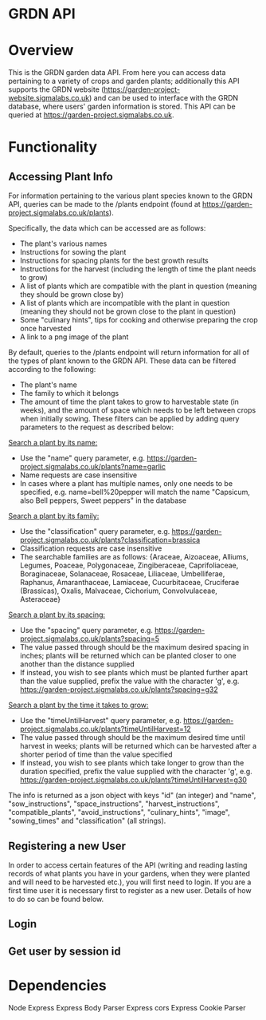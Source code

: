 # GRDN API

# Overview

This is the GRDN garden data API. From here you can access data pertaining to a variety of crops and garden plants; additionally this API supports the GRDN website (https://garden-project-website.sigmalabs.co.uk) and can be used to interface with the GRDN database, where users' garden information is stored. This API can be queried at https://garden-project.sigmalabs.co.uk.

# Functionality

## Accessing Plant Info

For information pertaining to the various plant species known to the GRDN API, queries can be made to the /plants endpoint (found at https://garden-project.sigmalabs.co.uk/plants).

Specifically, the data which can be accessed are as follows:

- The plant's various names
- Instructions for sowing the plant
- Instructions for spacing plants for the best growth results
- Instructions for the harvest (including the length of time the plant needs to grow)
- A list of plants which are compatible with the plant in question (meaning they should be grown close by)
- A list of plants which are incompatible with the plant in question (meaning they should not be grown close to the plant in question)
- Some "culinary hints", tips for cooking and otherwise preparing the crop once harvested
- A link to a png image of the plant

By default, queries to the /plants endpoint will return information for all of the types of plant known to the GRDN API. These data can be filtered according to the following:

- The plant's name
- The family to which it belongs
- The amount of time the plant takes to grow to harvestable state (in weeks), and the amount of space which needs to be left between crops when initially sowing. These filters can be applied by adding query parameters to the request as described below:

<ins>Search a plant by its name:</ins>

- Use the "name" query parameter, e.g. https://garden-project.sigmalabs.co.uk/plants?name=garlic
- Name requests are case insensitive
- In cases where a plant has multiple names, only one needs to be specified, e.g. name=bell%20pepper will match the name "Capsicum, also Bell peppers, Sweet peppers" in the database

<ins>Search a plant by its family:</ins>

- Use the "classification" query parameter, e.g. https://garden-project.sigmalabs.co.uk/plants?classification=brassica
- Classification requests are case insensitive
- The searchable families are as follows:
  {Araceae, Aizoaceae, Alliums, Legumes, Poaceae, Polygonaceae, Zingiberaceae, Caprifoliaceae, Boraginaceae, Solanaceae, Rosaceae, Liliaceae, Umbelliferae, Raphanus, Amaranthaceae, Lamiaceae, Cucurbitaceae, Cruciferae (Brassicas), Oxalis, Malvaceae, Cichorium, Convolvulaceae, Asteraceae}

<ins>Search a plant by its spacing:</ins>

- Use the "spacing" query parameter, e.g. https://garden-project.sigmalabs.co.uk/plants?spacing=5
- The value passed through should be the maximum desired spacing in inches; plants will be returned which can be planted closer to one another than the distance supplied
- If instead, you wish to see plants which must be planted further apart than the value supplied, prefix the value with the character 'g', e.g. https://garden-project.sigmalabs.co.uk/plants?spacing=g32

<ins>Search a plant by the time it takes to grow:</ins>

- Use the "timeUntilHarvest" query parameter, e.g. https://garden-project.sigmalabs.co.uk/plants?timeUntilHarvest=12
- The value passed through should be the maximum desired time until harvest in weeks; plants will be returned which can be harvested after a shorter period of time than the value specified
- If instead, you wish to see plants which take longer to grow than the duration specified, prefix the value supplied with the character 'g', e.g. https://garden-project.sigmalabs.co.uk/plants?timeUntilHarvest=g30

The info is returned as a json object with keys "id" (an integer) and "name", "sow_instructions", "space_instructions", "harvest_instructions", "compatible_plants", "avoid_instructions", "culinary_hints", "image", "sowing_times" and "classification" (all strings).

## Registering a new User

In order to access certain features of the API (writing and reading lasting records of what plants you have in your gardens, when they were planted and will need to be harvested etc.), you will first need to login. If you are a first time user it is necessary first to register as a new user. Details of how to do so can be found below.

## Login

## Get user by session id

# Dependencies

Node Express
Express Body Parser
Express cors
Express Cookie Parser
